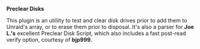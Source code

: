 **Preclear Disks**

This plugin is an utiliity to test and clear disk drives prior to add them to Unraid's array, or to erase them prior to disposal. It's also a parser for **Joe L.'s** excellent Preclear Disk Script, which also includes a fast post-read verify option, courtesy of **bjp999**.